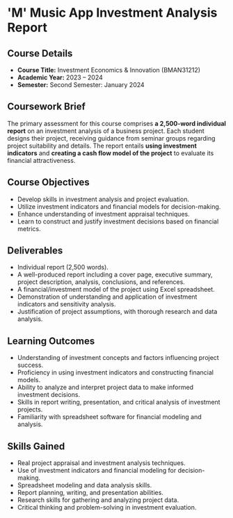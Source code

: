 # 'M' Music App Investment Analysis Report

## Course Details
- **Course Title:** Investment Economics & Innovation (BMAN31212)
- **Academic Year:** 2023 – 2024
- **Semester:** Second Semester: January 2024

## Coursework Brief
The primary assessment for this course comprises **a 2,500-word individual report** on an investment analysis of a business project. Each student designs their project, receiving guidance from seminar groups regarding project suitability and details. The report entails **using investment indicators** and **creating a cash flow model of the project** to evaluate its financial attractiveness.

## Course Objectives
- Develop skills in investment analysis and project evaluation.
- Utilize investment indicators and financial models for decision-making.
- Enhance understanding of investment appraisal techniques.
- Learn to construct and justify investment decisions based on financial metrics.

## Deliverables
- Individual report (2,500 words).
- A well-produced report including a cover page, executive summary, project description, analysis, conclusions, and references.
- A financial/investment model of the project using Excel spreadsheet.
- Demonstration of understanding and application of investment indicators and sensitivity analysis.
- Justification of project assumptions, with thorough research and data analysis.

## Learning Outcomes
- Understanding of investment concepts and factors influencing project success.
- Proficiency in using investment indicators and constructing financial models.
- Ability to analyze and interpret project data to make informed investment decisions.
- Skills in report writing, presentation, and critical analysis of investment projects.
- Familiarity with spreadsheet software for financial modeling and analysis.

## Skills Gained
- Real project appraisal and investment analysis techniques.
- Use of investment indicators and financial modeling for decision-making.
- Spreadsheet modeling and data analysis skills.
- Report planning, writing, and presentation abilities.
- Research skills for gathering and analyzing project data.
- Critical thinking and problem-solving in investment evaluation.
